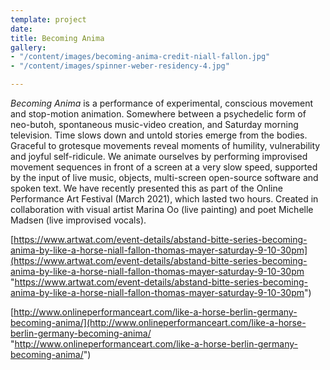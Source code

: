 ```yaml
---
template: project
date: 
title: Becoming Anima
gallery:
- "/content/images/becoming-anima-credit-niall-fallon.jpg"
- "/content/images/spinner-weber-residency-4.jpg"

---
```

_Becoming Anima_ is a performance of experimental, conscious movement and stop-motion animation. Somewhere between a psychedelic form of neo-butoh, spontaneous music-video creation, and Saturday morning television. Time slows down and untold stories emerge from the bodies. Graceful to grotesque movements reveal moments of humility, vulnerability and joyful self-ridicule. We animate ourselves by performing improvised movement sequences in front of a screen at a very slow speed, supported by the input of live music, objects, multi-screen open-source software and spoken text. We have recently presented this as part of the Online Performance Art Festival (March 2021), which lasted two hours. Created in collaboration with visual artist Marina Oo (live painting) and poet Michelle Madsen (live improvised vocals).

[https://www.artwat.com/event-details/abstand-bitte-series-becoming-anima-by-like-a-horse-niall-fallon-thomas-mayer-saturday-9-10-30pm](https://www.artwat.com/event-details/abstand-bitte-series-becoming-anima-by-like-a-horse-niall-fallon-thomas-mayer-saturday-9-10-30pm "https://www.artwat.com/event-details/abstand-bitte-series-becoming-anima-by-like-a-horse-niall-fallon-thomas-mayer-saturday-9-10-30pm")

[http://www.onlineperformanceart.com/like-a-horse-berlin-germany-becoming-anima/](http://www.onlineperformanceart.com/like-a-horse-berlin-germany-becoming-anima/ "http://www.onlineperformanceart.com/like-a-horse-berlin-germany-becoming-anima/")